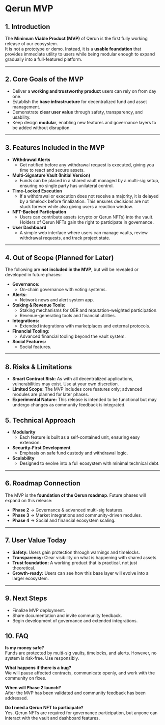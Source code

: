 # Qerun MVP  

## 1. Introduction  
The **Minimum Viable Product (MVP)** of Qerun is the first fully working release of our ecosystem.  
It is not a prototype or demo. Instead, it is a **usable foundation** that provides immediate utility to users while being modular enough to expand gradually into a full-featured platform.  

---

## 2. Core Goals of the MVP  
- Deliver a **working and trustworthy product** users can rely on from day one.  
- Establish the **base infrastructure** for decentralized fund and asset management.  
- Demonstrate **clear user value** through safety, transparency, and usability.  
- Keep design **modular**, enabling new features and governance layers to be added without disruption.  

---

## 3. Features Included in the MVP  
- **Withdrawal Alerts**  
  - Get notified before any withdrawal request is executed, giving you time to react and secure assets.  
- **Multi-Signature Vault (Initial Version)**  
  - Funds can be placed in a shared vault managed by a multi-sig setup, ensuring no single party has unilateral control.  
- **Time-Locked Execution**  
  - If a withdrawal or execution does not receive a majority, it is delayed by a timelock before finalization. This ensures decisions are not stuck forever while also giving users a reaction window.  
- **NFT-Backed Participation**  
  - Users can contribute assets (crypto or Qerun NFTs) into the vault. Holders of Qerun NFTs gain the right to participate in governance.  
- **User Dashboard**  
  - A simple web interface where users can manage vaults, review withdrawal requests, and track project state.  

---

## 4. Out of Scope (Planned for Later)  
The following are **not included in the MVP**, but will be revealed or developed in future phases:  

- **Governance:**  
  - On-chain governance with voting systems.  
- **Alerts:**  
  - Network news and alert system app.  
- **Staking & Revenue Tools:**  
  - Staking mechanisms for QER and reputation-weighted participation.  
  - Revenue-generating tools and financial utilities.  
- **Integrations:**  
  - Extended integrations with marketplaces and external protocols.  
- **Financial Tooling:**  
  - Advanced financial tooling beyond the vault system.  
- **Social Features:**  
  - Social features.  

---

## 8. Risks & Limitations
- **Smart Contract Risk:** As with all decentralized applications, vulnerabilities may exist. Use at your own discretion.
- **Limited Scope:** The MVP includes core features only; advanced modules are planned for later phases.
- **Experimental Nature:** This release is intended to be functional but may undergo changes as community feedback is integrated.

## 5. Technical Approach  
- **Modularity**  
  - Each feature is built as a self-contained unit, ensuring easy extension.  
- **Security-First Development**  
  - Emphasis on safe fund custody and withdrawal logic.  
- **Scalability**  
  - Designed to evolve into a full ecosystem with minimal technical debt.  

---

## 6. Roadmap Connection  
The MVP is the **foundation of the Qerun roadmap**. Future phases will expand on this release:  

- **Phase 2** → Governance & advanced multi-sig features.  
- **Phase 3** → Market integrations and community-driven modules.  
- **Phase 4** → Social and financial ecosystem scaling.  

---

## 7. User Value Today  
- **Safety:** Users gain protection through warnings and timelocks.  
- **Transparency:** Clear visibility on what is happening with shared assets.  
- **Trust foundation:** A working product that is practical, not just theoretical.  
- **Growth-ready:** Users can see how this base layer will evolve into a larger ecosystem.  

---

## 9. Next Steps  
- Finalize MVP deployment.  
- Share documentation and invite community feedback.  
- Begin development of governance and extended integrations.  


## 10. FAQ
**Is my money safe?**  
Funds are protected by multi-sig vaults, timelocks, and alerts. However, no system is risk-free. Use responsibly.

**What happens if there is a bug?**  
We will pause affected contracts, communicate openly, and work with the community on fixes.

**When will Phase 2 launch?**  
After the MVP has been validated and community feedback has been addressed.

**Do I need a Qerun NFT to participate?**  
Yes. Qerun NFTs are required for governance participation, but anyone can interact with the vault and dashboard features.